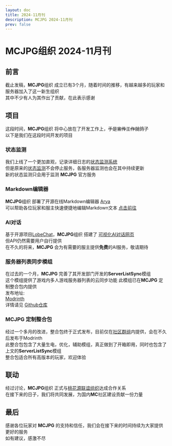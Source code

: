 ```yaml
---
layout: doc
title: 2024-11月刊
description: MCJPG 2024-11月刊
prev: false
---
```

# MCJPG组织 2024-11月刊

## 前言

截止发稿，**MCJPG**组织 成立已有3个月，随着时间的推移，有越来越多的玩家和服务器加入了这一新生组织  
其中不少有人为其作出了贡献，在此表示感谢

## 项目

这段时间，**MCJPG**组织 将中心放在了开发工作上，~~于是宣传工作就鸽了~~  
以下是我们在这段时间开发的项目

### 状态监测

我们上线了一个更加直观，记录详细日志的[状态监测系统](https://bstatus.mcjpg.org/)  
但是原来的[状态监测](https://status.mcjpg.org/)不会停止服务，各服务器监测也会在其中持续更新  
新的状态监测只会用于监测 **MCJPG** 官方服务

### Markdown编辑器

**MCJPG**组织 部署了开源在线Markdown编辑器 [Arya](https://github.com/nicejade/markdown-online-editor)  
可以帮助各位玩家和服主快速便捷地编辑Markdown文本
[点击前往](https://editor.mcjpg.org)

### AI对话

基于开源项目[LobeChat](https://github.com/lobehub/lobe-chat)，**MCJPG**组织 搭建了 [可视化AI对话网页](https://chat.mcjpg.org/)  
但API仍然需要用户自行提供  
在不久的将来，**MCJPG** 会为有需要的服主提供**免费**的AI服务，敬请期待

### 服务器列表同步模组

在过去的一个月，**MCJPG** 完善了其开发部门开发的**ServerListSync**模组  
这个模组提供了游戏内多人游戏服务器列表的云同步功能
此模组已在**MCJPG** 定制整合包内提供  
发布地址:  
[Modrinth](https://modrinth.com/mod/serverlistsync)  
详情请见 [Github仓库](https://github.com/MineJPGcraft/ServerListSync)

### MCJPG 定制整合包

经过一个多月的改进，整合包终于正式发布，目前仅在[社区群组](https://qm.qq.com/q/bAZle5ABzy)内提供，会在不久后发布于Modrinth  
此整合包包含了大量生电，优化，辅助模组，真正做到了开箱即用，同时也包含了上文的**ServerListSync**模组  
整合包适合所有高版本的玩家，欢迎体验

## 联动

经过讨论，**MCJPG**组织 正式与[桃花源联谊组织](http://qm.qq.com/cgi-bin/qm/qr?_wv=1027&k=_f6OAfAbCuyIbiny20DsPSd33-Zx-hRU&authKey=6kJlwUInU9ZPwU2SureaIgMLq%2FMMHWB0FsBbai5qdoch8uk%2BxPBp4cMOg2evXWXy&noverify=0&group_code=415027991)达成合作关系  
在接下来的日子，我们将共同发展，为国内**MC**社区建设贡献一份力量

## 最后

感谢各位玩家对 **MCJPG** 的支持和信任，我们会在接下来的时间持续为大家提供更好的服务  
如有建议，感激不尽
